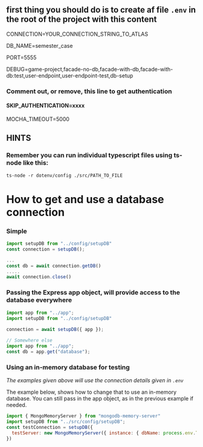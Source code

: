 ## first thing you should do is to create af file `.env` in the root of the project with this content

CONNECTION=YOUR_CONNECTION_STRING_TO_ATLAS

DB_NAME=semester_case

PORT=5555

DEBUG=game-project,facade-no-db,facade-with-db,facade-with-db:test,user-endpoint,user-endpoint-test,db-setup

### Comment out, or remove, this line to get authentication
#### SKIP_AUTHENTICATION=xxxx


MOCHA_TIMEOUT=5000

## HINTS

### Remember you can run individual typescript files using ts-node like this:

`ts-node -r dotenv/config ./src/PATH_TO_FILE`

# How to get and use a database connection
### Simple
```js
import setupDB from "../config/setupDB"
const connection = setupDB();

...
const db = await connection.getDB()
.....
await connection.close()
```

### Passing the Express app object, will provide access to the database everywhere

```js
import app from "../app";
import setupDB from "../config/setupDB"
    
connection = await setupDB({ app });

// Somewhere else
import app from "../app";
const db = app.get("database");
```
### Using an in-memory database for testing
*The examples given above will use the connection details given in `.env`*

The example below, shows how to change that to use an in-memory database.
You can still pass in the app object, as in the previous example if needed.

```js
import { MongoMemoryServer } from "mongodb-memory-server"
import setupDB from "../src/config/setupDB";
const testConnection = setupDB({
  testServer: new MongoMemoryServer({ instance: { dbName: process.env.TEST_DB_NAME } })
})
```    
